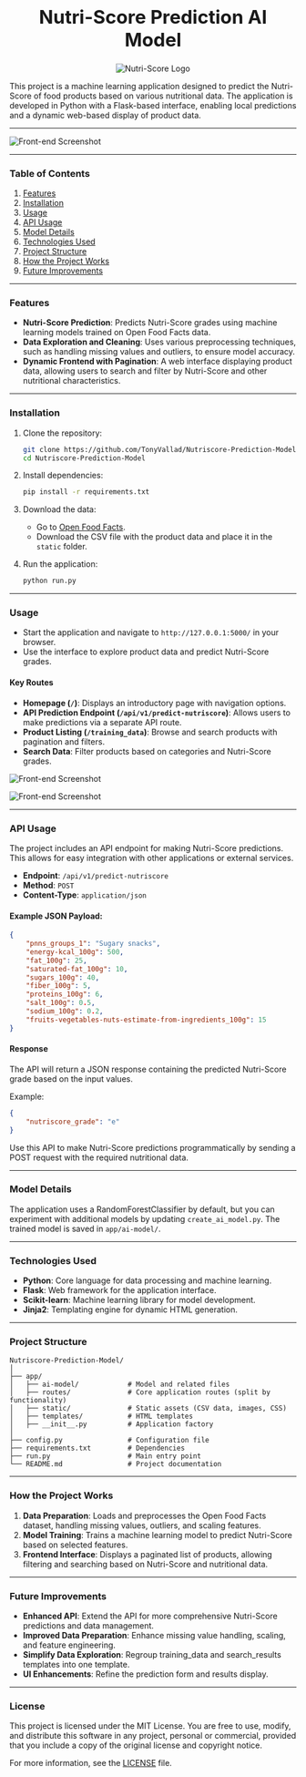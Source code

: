 ### **<h1 align="center">Nutri-Score Prediction AI Model</h1>**

<p align="center">
  <img src="app/static/logo.png" alt="Nutri-Score Logo">
</p>

This project is a machine learning application designed to predict the Nutri-Score of food products based on various nutritional data. The application is developed in Python with a Flask-based interface, enabling local predictions and a dynamic web-based display of product data.

---

![Front-end Screenshot](app/static/screenshot-index.png)

---

### **Table of Contents**

1. [Features](#features)
2. [Installation](#installation)
3. [Usage](#usage)
4. [API Usage](#api-usage)
5. [Model Details](#model-details)
6. [Technologies Used](#technologies-used)
7. [Project Structure](#project-structure)
8. [How the Project Works](#how-the-project-works)
9. [Future Improvements](#future-improvements)

---

### **Features**

- **Nutri-Score Prediction**: Predicts Nutri-Score grades using machine learning models trained on Open Food Facts data.
- **Data Exploration and Cleaning**: Uses various preprocessing techniques, such as handling missing values and outliers, to ensure model accuracy.
- **Dynamic Frontend with Pagination**: A web interface displaying product data, allowing users to search and filter by Nutri-Score and other nutritional characteristics.

---

### **Installation**

1. Clone the repository:
   ```bash
   git clone https://github.com/TonyVallad/Nutriscore-Prediction-Model.git
   cd Nutriscore-Prediction-Model
   ```

2. Install dependencies:
   ```bash
   pip install -r requirements.txt
   ```

3. Download the data:
   - Go to [Open Food Facts](https://fr.openfoodfacts.org/data).
   - Download the CSV file with the product data and place it in the `static` folder.

4. Run the application:
   ```bash
   python run.py
   ```

---

### **Usage**

- Start the application and navigate to `http://127.0.0.1:5000/` in your browser.
- Use the interface to explore product data and predict Nutri-Score grades.

#### Key Routes

- **Homepage (`/`)**: Displays an introductory page with navigation options.
- **API Prediction Endpoint (`/api/v1/predict-nutriscore`)**: Allows users to make predictions via a separate API route.
- **Product Listing (`/training_data`)**: Browse and search products with pagination and filters.
- **Search Data**: Filter products based on categories and Nutri-Score grades.

![Front-end Screenshot](app/static/screenshot-data.png)

![Front-end Screenshot](app/static/screenshot-form.png)

---

### **API Usage**

The project includes an API endpoint for making Nutri-Score predictions. This allows for easy integration with other applications or external services.

- **Endpoint**: `/api/v1/predict-nutriscore`
- **Method**: `POST`
- **Content-Type**: `application/json`

#### Example JSON Payload:

```json
{
    "pnns_groups_1": "Sugary snacks",
    "energy-kcal_100g": 500,
    "fat_100g": 25,
    "saturated-fat_100g": 10,
    "sugars_100g": 40,
    "fiber_100g": 5,
    "proteins_100g": 6,
    "salt_100g": 0.5,
    "sodium_100g": 0.2,
    "fruits-vegetables-nuts-estimate-from-ingredients_100g": 15
}
```

#### Response

The API will return a JSON response containing the predicted Nutri-Score grade based on the input values.

Example:
```json
{
    "nutriscore_grade": "e"
}
```

Use this API to make Nutri-Score predictions programmatically by sending a POST request with the required nutritional data.

---

### **Model Details**

The application uses a RandomForestClassifier by default, but you can experiment with additional models by updating `create_ai_model.py`. The trained model is saved in `app/ai-model/`.

---

### **Technologies Used**

- **Python**: Core language for data processing and machine learning.
- **Flask**: Web framework for the application interface.
- **Scikit-learn**: Machine learning library for model development.
- **Jinja2**: Templating engine for dynamic HTML generation.

---

### **Project Structure**

```plaintext
Nutriscore-Prediction-Model/
│
├── app/
│   ├── ai-model/            # Model and related files
│   ├── routes/              # Core application routes (split by functionality)
│   ├── static/              # Static assets (CSV data, images, CSS)
│   ├── templates/           # HTML templates
│   ├── __init__.py          # Application factory
│
├── config.py                # Configuration file
├── requirements.txt         # Dependencies
├── run.py                   # Main entry point
└── README.md                # Project documentation
```

---

### **How the Project Works**

1. **Data Preparation**: Loads and preprocesses the Open Food Facts dataset, handling missing values, outliers, and scaling features.
2. **Model Training**: Trains a machine learning model to predict Nutri-Score based on selected features.
3. **Frontend Interface**: Displays a paginated list of products, allowing filtering and searching based on Nutri-Score and nutritional data.

---

### **Future Improvements**

- **Enhanced API**: Extend the API for more comprehensive Nutri-Score predictions and data management.
- **Improved Data Preparation**: Enhance missing value handling, scaling, and feature engineering.
- **Simplify Data Exploration**: Regroup training_data and search_results templates into one template.
- **UI Enhancements**: Refine the prediction form and results display.

---

### **License**

This project is licensed under the MIT License. You are free to use, modify, and distribute this software in any project, personal or commercial, provided that you include a copy of the original license and copyright notice.

For more information, see the [LICENSE](LICENSE) file.